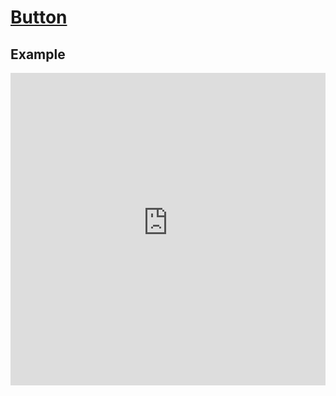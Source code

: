 # [Button](https://shidoka-applications.netlify.app/?path=/docs/components-button--docs)

## Example

<iframe
  src="https://shidoka-applications.netlify.app/?path=/story/components-button--button&singleStory=true"
  width="100%"
  height="500"
  frameborder="0"
></iframe>
